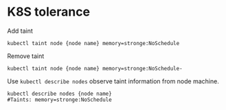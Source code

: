 # K8S tolerance

Add taint

```
kubectl taint node {node name} memory=stronge:NoSchedule
```

Remove taint

```
kubectl taint node {node name} memory=stronge:NoSchedule-
```

Use `kubectl describe nodes` observe taint information from node machine.

```
kubectl describe nodes {node name}
#Taints: memory=stronge:NoSchedule
```